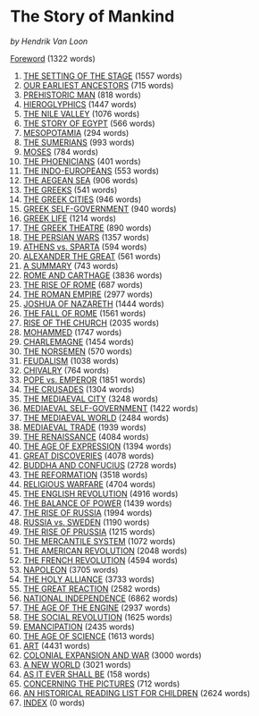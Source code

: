 The Story of Mankind
=================

*by Hendrik Van Loon*

[Foreword](https://github.com/ShoreLark/theStoryOfMankind/blob/master/Content/Foreword.md) (1322 words)

1.  [THE SETTING OF THE STAGE](https://github.com/ShoreLark/theStoryOfMankind/blob/master/Content/Chapter_01.md) (1557 words)
2.  [OUR EARLIEST ANCESTORS](https://github.com/ShoreLark/theStoryOfMankind/blob/master/Content/Chapter_02.md) (715 words)
3.  [PREHISTORIC MAN](https://github.com/ShoreLark/theStoryOfMankind/blob/master/Content/Chapter_03.md) (818 words)
4.  [HIEROGLYPHICS](https://github.com/ShoreLark/theStoryOfMankind/blob/master/Content/Chapter_04.md) (1447 words)
5.  [THE NILE VALLEY](https://github.com/ShoreLark/theStoryOfMankind/blob/master/Content/Chapter_05.md) (1076 words)
6.  [THE STORY OF EGYPT](https://github.com/ShoreLark/theStoryOfMankind/blob/master/Content/Chapter_06.md) (566 words)
7.  [MESOPOTAMIA](https://github.com/ShoreLark/theStoryOfMankind/blob/master/Content/Chapter_07.md) (294 words)
8.  [THE SUMERIANS](https://github.com/ShoreLark/theStoryOfMankind/blob/master/Content/Chapter_08.md) (993 words)
9.  [MOSES](https://github.com/ShoreLark/theStoryOfMankind/blob/master/Content/Chapter_09.md) (784 words)
10. [THE PHOENICIANS](https://github.com/ShoreLark/theStoryOfMankind/blob/master/Content/Chapter_10.md) (401 words)
11. [THE INDO-EUROPEANS](https://github.com/ShoreLark/theStoryOfMankind/blob/master/Content/Chapter_11.md) (553 words)
12. [THE AEGEAN SEA](https://github.com/ShoreLark/theStoryOfMankind/blob/master/Content/Chapter_12.md) (906 words)
13. [THE GREEKS](https://github.com/ShoreLark/theStoryOfMankind/blob/master/Content/Chapter_13.md) (541 words)
14. [THE GREEK CITIES](https://github.com/ShoreLark/theStoryOfMankind/blob/master/Content/Chapter_14.md) (946 words)
15. [GREEK SELF-GOVERNMENT](https://github.com/ShoreLark/theStoryOfMankind/blob/master/Content/Chapter_15.md) (940 words)
16. [GREEK LIFE](https://github.com/ShoreLark/theStoryOfMankind/blob/master/Content/Chapter_16.md) (1214 words)
17. [THE GREEK THEATRE](https://github.com/ShoreLark/theStoryOfMankind/blob/master/Content/Chapter_17.md) (890 words)
18. [THE PERSIAN WARS](https://github.com/ShoreLark/theStoryOfMankind/blob/master/Content/Chapter_18.md) (1357 words)
19. [ATHENS vs. SPARTA](https://github.com/ShoreLark/theStoryOfMankind/blob/master/Content/Chapter_19.md) (594 words)
20. [ALEXANDER THE GREAT](https://github.com/ShoreLark/theStoryOfMankind/blob/master/Content/Chapter_20.md) (561 words)
21. [A SUMMARY](https://github.com/ShoreLark/theStoryOfMankind/blob/master/Content/Chapter_21.md) (743 words)
22. [ROME AND CARTHAGE](https://github.com/ShoreLark/theStoryOfMankind/blob/master/Content/Chapter_22.md) (3836 words)
23. [THE RISE OF ROME](https://github.com/ShoreLark/theStoryOfMankind/blob/master/Content/Chapter_23.md) (687 words)
24. [THE ROMAN EMPIRE](https://github.com/ShoreLark/theStoryOfMankind/blob/master/Content/Chapter_24.md) (2977 words)
25. [JOSHUA OF NAZARETH](https://github.com/ShoreLark/theStoryOfMankind/blob/master/Content/Chapter_25.md) (1444 words)
26. [THE FALL OF ROME](https://github.com/ShoreLark/theStoryOfMankind/blob/master/Content/Chapter_26.md) (1561 words)
27. [RISE OF THE CHURCH](https://github.com/ShoreLark/theStoryOfMankind/blob/master/Content/Chapter_27.md) (2035 words)
28. [MOHAMMED](https://github.com/ShoreLark/theStoryOfMankind/blob/master/Content/Chapter_28.md) (1747 words)
29. [CHARLEMAGNE](https://github.com/ShoreLark/theStoryOfMankind/blob/master/Content/Chapter_29.md) (1454 words)
30. [THE NORSEMEN](https://github.com/ShoreLark/theStoryOfMankind/blob/master/Content/Chapter_30.md) (570 words)
31. [FEUDALISM](https://github.com/ShoreLark/theStoryOfMankind/blob/master/Content/Chapter_31.md) (1038 words)
32. [CHIVALRY](https://github.com/ShoreLark/theStoryOfMankind/blob/master/Content/Chapter_32.md) (764 words)
33. [POPE vs. EMPEROR](https://github.com/ShoreLark/theStoryOfMankind/blob/master/Content/Chapter_33.md) (1851 words)
34. [THE CRUSADES](https://github.com/ShoreLark/theStoryOfMankind/blob/master/Content/Chapter_34.md) (1304 words)
35. [THE MEDIAEVAL CITY](https://github.com/ShoreLark/theStoryOfMankind/blob/master/Content/Chapter_35.md) (3248 words)
36. [MEDIAEVAL SELF-GOVERNMENT](https://github.com/ShoreLark/theStoryOfMankind/blob/master/Content/Chapter_36.md) (1422 words)
37. [THE MEDIAEVAL WORLD](https://github.com/ShoreLark/theStoryOfMankind/blob/master/Content/Chapter_37.md) (2484 words)
38. [MEDIAEVAL TRADE](https://github.com/ShoreLark/theStoryOfMankind/blob/master/Content/Chapter_38.md) (1939 words)
39. [THE RENAISSANCE](https://github.com/ShoreLark/theStoryOfMankind/blob/master/Content/Chapter_39.md) (4084 words)
40. [THE AGE OF EXPRESSION](https://github.com/ShoreLark/theStoryOfMankind/blob/master/Content/Chapter_40.md) (1394 words)
41. [GREAT DISCOVERIES](https://github.com/ShoreLark/theStoryOfMankind/blob/master/Content/Chapter_41.md) (4078 words)
42. [BUDDHA AND CONFUCIUS](https://github.com/ShoreLark/theStoryOfMankind/blob/master/Content/Chapter_42.md) (2728 words)
43. [THE REFORMATION](https://github.com/ShoreLark/theStoryOfMankind/blob/master/Content/Chapter_43.md) (3518 words)
44. [RELIGIOUS WARFARE](https://github.com/ShoreLark/theStoryOfMankind/blob/master/Content/Chapter_44.md) (4704 words)
45. [THE ENGLISH REVOLUTION](https://github.com/ShoreLark/theStoryOfMankind/blob/master/Content/Chapter_45.md) (4916 words)
46. [THE BALANCE OF POWER](https://github.com/ShoreLark/theStoryOfMankind/blob/master/Content/Chapter_46.md) (1439 words)
47. [THE RISE OF RUSSIA](https://github.com/ShoreLark/theStoryOfMankind/blob/master/Content/Chapter_47.md) (1994 words)
48. [RUSSIA vs. SWEDEN](https://github.com/ShoreLark/theStoryOfMankind/blob/master/Content/Chapter_48.md) (1190 words)
49. [THE RISE OF PRUSSIA](https://github.com/ShoreLark/theStoryOfMankind/blob/master/Content/Chapter_49.md) (1215 words)
50. [THE MERCANTILE SYSTEM](https://github.com/ShoreLark/theStoryOfMankind/blob/master/Content/Chapter_50.md) (1072 words)
51. [THE AMERICAN REVOLUTION](https://github.com/ShoreLark/theStoryOfMankind/blob/master/Content/Chapter_51.md) (2048 words)
52. [THE FRENCH REVOLUTION](https://github.com/ShoreLark/theStoryOfMankind/blob/master/Content/Chapter_52.md) (4594 words)
53. [NAPOLEON](https://github.com/ShoreLark/theStoryOfMankind/blob/master/Content/Chapter_53.md) (3705 words)
54. [THE HOLY ALLIANCE](https://github.com/ShoreLark/theStoryOfMankind/blob/master/Content/Chapter_54.md) (3733 words)
55. [THE GREAT REACTION](https://github.com/ShoreLark/theStoryOfMankind/blob/master/Content/Chapter_55.md) (2582 words)
56. [NATIONAL INDEPENDENCE](https://github.com/ShoreLark/theStoryOfMankind/blob/master/Content/Chapter_56.md) (6862 words)
57. [THE AGE OF THE ENGINE](https://github.com/ShoreLark/theStoryOfMankind/blob/master/Content/Chapter_57.md) (2937 words)
58. [THE SOCIAL REVOLUTION](https://github.com/ShoreLark/theStoryOfMankind/blob/master/Content/Chapter_58.md) (1625 words)
59. [EMANCIPATION](https://github.com/ShoreLark/theStoryOfMankind/blob/master/Content/Chapter_59.md) (2435 words)
60. [THE AGE OF SCIENCE](https://github.com/ShoreLark/theStoryOfMankind/blob/master/Content/Chapter_60.md) (1613 words)
61. [ART](https://github.com/ShoreLark/theStoryOfMankind/blob/master/Content/Chapter_61.md) (4431 words)
62. [COLONIAL EXPANSION AND WAR](https://github.com/ShoreLark/theStoryOfMankind/blob/master/Content/Chapter_62.md) (3000 words)
63. [A NEW WORLD](https://github.com/ShoreLark/theStoryOfMankind/blob/master/Content/Chapter_63.md) (3021 words)
64. [AS IT EVER SHALL BE](https://github.com/ShoreLark/theStoryOfMankind/blob/master/Content/Chapter_64.md) (158 words)
65. [CONCERNING THE PICTURES](https://github.com/ShoreLark/theStoryOfMankind/blob/master/Content/Chapter_65.md) (712 words)
66. [AN HISTORICAL READING LIST FOR CHILDREN](https://github.com/ShoreLark/theStoryOfMankind/blob/master/Content/Chapter_66.md) (2624 words)
67. [INDEX](https://github.com/ShoreLark/theStoryOfMankind/blob/master/Content/Chapter_67.md) (0 words)
